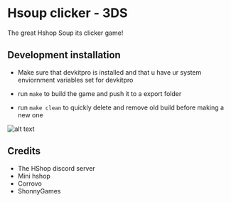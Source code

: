 # Hsoup clicker - 3DS

The great Hshop Soup its clicker game!

## Development installation

- Make sure that devkitpro is installed and that u have ur system enviornment variables set for devkitpro

- run `make` to build the game and push it to a export folder

- run `make clean` to quickly delete and remove old build before making a new one


![alt text](https://www.startpage.com/av/proxy-image?piurl=https%3A%2F%2Fimages-wixmp-ed30a86b8c4ca887773594c2.wixmp.com%2Ff%2F64fbd1ee-9380-4416-9b5e-f32dedaacb82%2Fdf0pqfq-e910adb0-216d-48f5-80db-7eadc4d46609.png%2Fv1%2Ffill%2Fw_146%2Ch_153%2Fnintendo_hshop_logo_by_edibetaawo_df0pqfq-fullview.png%3Ftoken%3DeyJ0eXAiOiJKV1QiLCJhbGciOiJIUzI1NiJ9.eyJzdWIiOiJ1cm46YXBwOjdlMGQxODg5ODIyNjQzNzNhNWYwZDQxNWVhMGQyNmUwIiwiaXNzIjoidXJuOmFwcDo3ZTBkMTg4OTgyMjY0MzczYTVmMGQ0MTVlYTBkMjZlMCIsIm9iaiI6W1t7ImhlaWdodCI6Ijw9MTUzIiwicGF0aCI6IlwvZlwvNjRmYmQxZWUtOTM4MC00NDE2LTliNWUtZjMyZGVkYWFjYjgyXC9kZjBwcWZxLWU5MTBhZGIwLTIxNmQtNDhmNS04MGRiLTdlYWRjNGQ0NjYwOS5wbmciLCJ3aWR0aCI6Ijw9MTQ2In1dXSwiYXVkIjpbInVybjpzZXJ2aWNlOmltYWdlLm9wZXJhdGlvbnMiXX0.2658PLy1JvELDUSxcOedtx22Ao-h875KIOz7Msfr3sg&sp=1760537751T61dd1a30c1fdf53d4f20f9f5ac2b8037ceb22ea1c7e604b08b4dd638afcb09ea "Logo Title Text 1")

## Credits

- The HShop discord server
- Mini hshop
- Corrovo
- ShonnyGames
